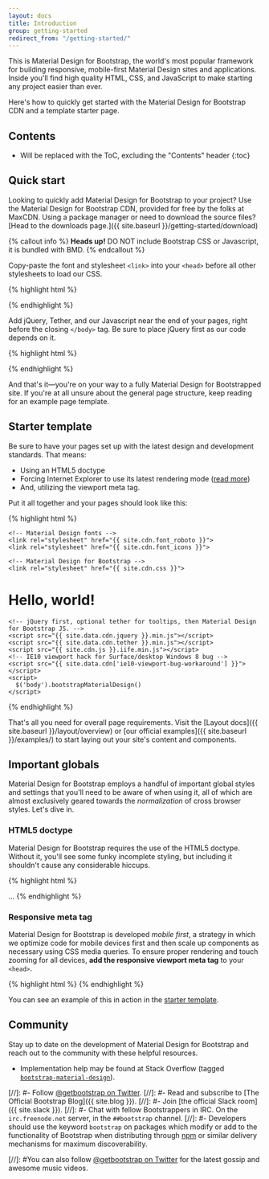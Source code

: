 ```yaml
---
layout: docs
title: Introduction
group: getting-started
redirect_from: "/getting-started/"
---
```


This is Material Design for Bootstrap, the world's most popular framework for building responsive, mobile-first Material Design sites and applications. 
Inside you'll find high quality HTML, CSS, and JavaScript to make starting any project easier than ever.

Here's how to quickly get started with the Material Design for Bootstrap CDN and a template starter page.

## Contents

* Will be replaced with the ToC, excluding the "Contents" header
{:toc}

## Quick start

Looking to quickly add Material Design for Bootstrap to your project? Use the Material Design for Bootstrap CDN,
provided for free by the folks at MaxCDN. Using a package manager or need to download the source files?
[Head to the downloads page.]({{ site.baseurl }}/getting-started/download)

{% callout info %}
**Heads up!** DO NOT include Bootstrap CSS or Javascript, it is bundled with BMD.
{% endcallout %}

Copy-paste the font and stylesheet `<link>` into your `<head>` before all other stylesheets to load our CSS.

{% highlight html %}
<!-- Material Design fonts -->
<link rel="stylesheet" href="{{ site.cdn.font_roboto }}">
<link rel="stylesheet" href="{{ site.cdn.font_icons }}">

<!-- Material Design for Bootstrap -->
<link rel="stylesheet" href="{{ site.cdn.css }}">
{% endhighlight %}

Add jQuery, Tether, and our Javascript near the end of your pages, right before the closing `</body>` tag. Be sure to place jQuery first as our code depends on it.

{% highlight html %}
<script src="{{ site.data.cdn.jquery }}.min.js"></script>
<script src="{{ site.data.cdn.tether }}.min.js"></script>
<script src="{{ site.cdn.js }}.iife.min.js"></script>
<!-- IE10 viewport hack for Surface/desktop Windows 8 bug -->
<script src="{{ site.data.cdn['ie10-viewport-bug-workaround'] }}"></script>
<script>
  $('body').bootstrapMaterialDesign()
</script>
{% endhighlight %}

And that's it—you're on your way to a fully Material Design for Bootstrapped site. If you're at all unsure about the general page structure, keep reading for an example page template.

## Starter template

Be sure to have your pages set up with the latest design and development standards. That means:

* Using an HTML5 doctype
* Forcing Internet Explorer to use its latest rendering mode ([read more](http://stackoverflow.com/q/6771258))
* And, utilizing the viewport meta tag.

Put it all together and your pages should look like this:

{% highlight html %}
<!DOCTYPE html>
<html lang="en">
  <head>
    <!-- Required meta tags always come first -->
    <meta charset="utf-8">
    <meta name="viewport" content="width=device-width, initial-scale=1, shrink-to-fit=no">
    <meta http-equiv="x-ua-compatible" content="ie=edge">

    <!-- Material Design fonts -->
    <link rel="stylesheet" href="{{ site.cdn.font_roboto }}">
    <link rel="stylesheet" href="{{ site.cdn.font_icons }}">

    <!-- Material Design for Bootstrap -->
    <link rel="stylesheet" href="{{ site.cdn.css }}">
  </head>
  <body>
    <h1>Hello, world!</h1>

    <!-- jQuery first, optional tether for tooltips, then Material Design for Bootstrap JS. -->
    <script src="{{ site.data.cdn.jquery }}.min.js"></script>
    <script src="{{ site.data.cdn.tether }}.min.js"></script>
    <script src="{{ site.cdn.js }}.iife.min.js"></script>
    <!-- IE10 viewport hack for Surface/desktop Windows 8 bug -->
    <script src="{{ site.data.cdn['ie10-viewport-bug-workaround'] }}"></script>
    <script>
      $('body').bootstrapMaterialDesign()
    </script>
  </body>
</html>
{% endhighlight %}

That's all you need for overall page requirements. Visit the [Layout docs]({{ site.baseurl }}/layout/overview) or [our official examples]({{ site.baseurl }}/examples/) to start laying out your site's content and components.

## Important globals

Material Design for Bootstrap employs a handful of important global styles and settings that you'll need to be aware of when using it, all of which are almost exclusively geared towards the *normalization* of cross browser styles. Let's dive in.

### HTML5 doctype

Material Design for Bootstrap requires the use of the HTML5 doctype. Without it, you'll see some funky incomplete styling, but including it shouldn't cause any considerable hiccups.

{% highlight html %}
<!DOCTYPE html>
<html lang="en">
  ...
</html>
{% endhighlight %}

### Responsive meta tag

Material Design for Bootstrap is developed *mobile first*, a strategy in which we optimize code for mobile devices first and then scale up components as necessary using CSS media queries. To ensure proper rendering and touch zooming for all devices, **add the responsive viewport meta tag** to your `<head>`.

{% highlight html %}
<meta name="viewport" content="width=device-width, initial-scale=1, shrink-to-fit=no">
{% endhighlight %}

You can see an example of this in action in the [starter template](#starter-template).


## Community

Stay up to date on the development of Material Design for Bootstrap and reach out to the community with these helpful resources.

- Implementation help may be found at Stack Overflow (tagged [`bootstrap-material-design`](https://stackoverflow.com/questions/tagged/bootstrap-material-design)).

[//]: #- Follow [@getbootstrap on Twitter](https://twitter.com/getbootstrap).
[//]: #- Read and subscribe to [The Official Bootstrap Blog]({{ site.blog }}).
[//]: #- Join [the official Slack room]({{ site.slack }}).
[//]: #- Chat with fellow Bootstrappers in IRC. On the `irc.freenode.net` server, in the `##bootstrap` channel.
[//]: #- Developers should use the keyword `bootstrap` on packages which modify or add to the functionality of Bootstrap when distributing through [npm](https://www.npmjs.com/browse/keyword/bootstrap) or similar delivery mechanisms for maximum discoverability.

[//]: #You can also follow [@getbootstrap on Twitter](https://twitter.com/getbootstrap) for the latest gossip and awesome music videos.
